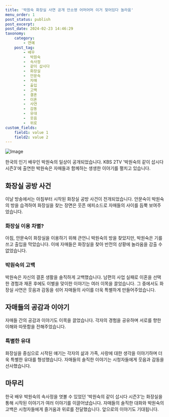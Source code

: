 ```yaml
---
title: '박원숙 화장실 사연 공개 안소영 어머어머 이거 젖어있다 놀라움'
menu_order: 1
post_status: publish
post_excerpt: 
post_date: 2024-02-23 14:46:29
taxonomy:
    category:
        - 연예
    post_tag:
        - 배우
        -  박원숙
        -  속사정
        -  같이 삽시다
        -  화장실
        -  안문숙
        -  자매
        -  출입
        -  고백
        -  결혼
        -  이혼
        -  사연
        -  감동
        -  유대
        -  웃음
        -  위로
custom_fields:
    field1: value 1
    field2: value 2
---
```


![Image](https://ssl.pstatic.net/mimgnews/image/312/2024/02/23/0000650399_001_20240223080501305.jpg?type=w540)

한국의 인기 배우인 박원숙의 일상이 공개되었습니다. KBS 2TV '박원숙의 같이 삽시다 시즌3'에 출연한 박원숙은 자매들과 함께하는 생생한 이야기를 펼치고 있습니다.
## 화장실 공방 사건
이날 방송에서는 아침부터 시작된 화장실 공방 사건이 전개되었습니다. 안문숙이 박원숙의 방을 습격하여 화장실을 찾는 장면은 웃픈 에피소드로 자매들의 사이를 듬뿍 보여주었습니다.
### 화장실 이용 차별?
아침, 안문숙이 화장실을 이용하기 위해 큰언니 박원숙의 방을 찾았지만, 박원숙은 기를 쓰고 출입을 막았습니다. 이에 자매들은 화장실을 찾아 반전의 상황에 놀라움을 감출 수 없었습니다.
### 박원숙의 고백
박원숙은 자신의 결혼 생활을 솔직하게 고백했습니다. 남편의 사업 실패로 이혼을 선택한 경험과 재혼 후에도 이별을 맞이한 이야기는 여러 이목을 끌었습니다. 그 중에서도 화장실 사연은 웃음과 감동을 섞어 자매들의 사이를 더욱 특별하게 만들어주었습니다.
## 자매들의 공감과 이야기
자매들 간의 공감과 이야기도 이목을 끌었습니다. 각자의 경험을 공유하며 서로를 향한 이해와 따뜻함을 전해주었습니다.
### 특별한 유대
화장실을 중심으로 시작된 얘기는 각자의 삶과 가족, 사랑에 대한 생각을 이야기하며 더욱 특별한 유대를 형성했습니다. 자매들의 솔직한 이야기는 시청자들에게 웃음과 감동을 선사했습니다.
## 마무리
한국 배우 박원숙의 속사정을 엿볼 수 있었던 '박원숙의 같이 삽시다 시즌3'는 화장실을 통해 시작된 이야기가 여러 이야기를 이끌어냈습니다. 자매들의 솔직한 대화와 박원숙의 고백은 시청자들에게 즐거움과 위로를 전달했습니다. 앞으로의 이야기도 기대됩니다.
